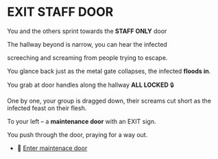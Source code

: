 # EXIT STAFF DOOR

You and the others sprint towards the **STAFF ONLY** door

The hallway beyond is narrow, you can hear the infected 

screeching and screaming from people trying to escape.

You glance back just as the metal gate collapses, the infected **floods in**.

You grab at door handles along the hallway **ALL LOCKED** 🔒

One by one, your group is dragged down, their screams cut short as the infected feast on their flesh. 

To your left – a **maintenance door** with an EXIT sign.

You push through the door, praying for a way out.

- 🚪 [Enter maintenace door](./scene4C.md)
